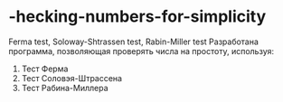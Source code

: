 # -hecking-numbers-for-simplicity
Ferma test, Soloway-Shtrassen test, Rabin-Miller test
Разработана программа, позволяющая проверять числа на простоту, используя:
1)	Тест Ферма
2)	Тест Соловэя-Штрассена
3)	Тест Рабина-Миллера
